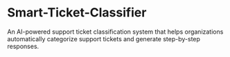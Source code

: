 # Smart-Ticket-Classifier
An AI-powered support ticket classification system that helps organizations automatically categorize support tickets and generate step-by-step responses.
